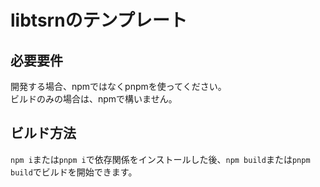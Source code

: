 # libtsrnのテンプレート
## 必要要件
開発する場合、npmではなくpnpmを使ってください。  
ビルドのみの場合は、npmで構いません。

## ビルド方法
`npm i`または`pnpm i`で依存関係をインストールした後、`npm build`または`pnpm build`でビルドを開始できます。
